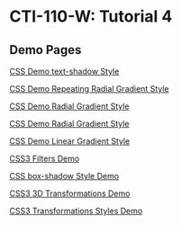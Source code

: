# CTI-110-W: Tutorial 4 

## Demo Pages

[CSS Demo text-shadow Style](https://acc-it-dept.github.io/CTI-110-W-T4-Demo/demo_text_shadows.html)
>
[CSS Demo Repeating Radial Gradient Style](https://acc-it-dept.github.io/CTI-110-W-T4-Demo/demo_repeat_radial_gradients.html)
>
[CSS Demo Radial Gradient Style](https://acc-it-dept.github.io/CTI-110-W-T4-Demo/demo_radial_gradients.html)
>
[CSS Demo Radial Gradient Style](https://acc-it-dept.github.io/CTI-110-W-T4-Demo/demo_radial_gradients.html)
>
[CSS Demo Linear Gradient Style](https://acc-it-dept.github.io/CTI-110-W-T4-Demo/demo_linear_gradients.html)
>
[CSS3 Filters Demo](https://acc-it-dept.github.io/CTI-110-W-T4-Demo/demo_filters.html)
>
[CSS box-shadow Style Demo](https://acc-it-dept.github.io/CTI-110-W-T4-Demo/demo_box_shadows.html)
>
[CSS3 3D Transformations Demo](demo_transformations3d.html)
>
[CSS3 Transformations Styles Demo](demo_transformations.html)
>
